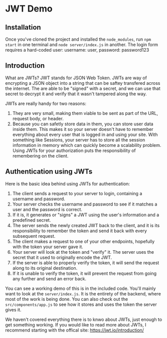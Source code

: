 # JWT Demo
## Installation
Once you've cloned the project and installed the `node_modules`, run `npm start` in one terminal and `node server/index.js` in another. The login form requires a hard-coded user: username: user, password: password123
## Introduction
What are JWTs? JWT stands for JSON Web Token. JWTs are way of encrypting a JSON object into a string that can be saftey transfered across the internet. The are able to be "signed" with a secret, and we can use that secret to decrypt it and verify that it wasn't tampered along the way.

JWTs are really handy for two reasons:
 1. They are very small, making them viable to be sent as part of the URL, request body, or header.
 1. Because you can safetly store data in them, you can store user data inside them. This makes it so your server doesn't have to remember everything about every user that is logged in and using your site. With something like Sessions, your server has to store all the session information in memory which can quickly become a scalability problem. Using JWTs for your authorization puts the responsibility of remembering on the client.
 
## Authentication using JWTs
Here is the basic idea behind using JWTs for authentication:
1. The client sends a request to your server to login, containing a username and password.
2. Your server checks the username and password to see if it matches a user and the password is correct.
3. If it is, it generates or "signs" a JWT using the user's information and a predefined secret.
4. The server sends the newly created JWT back to the client, and it is its responsibility to remember the token and send it back with every subsequent request.
5. The client makes a request to one of your other endpoints, hopefully with the token your server gave it.
6. Your server will look at the token and "verify" it. The server uses the secret that it used to originally encode the JWT.
7. If the server is able to properly verify the token, it will send the request along to its original destination.
8. If it is unable to verify the token, it will prevent the request from going any further and send an error back.
 
You can see a working demo of this is in the included code. You'll mainly want to look at the `server/index.js`. It is the entirety of the backend, where most of the work is being done. You can also check out the `src/components/app.js` to see how it stores and uses the token the server gives it.

We haven't covered everything there is to knwo about JWTs, just enough to get something working. If you would like to read more about JWTs, I recommend starting with the offical site: https://jwt.io/introduction/